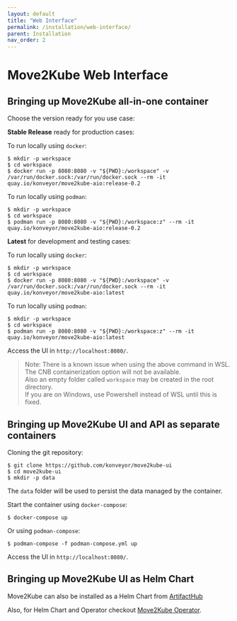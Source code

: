 ```yaml
---
layout: default
title: "Web Interface"
permalink: /installation/web-interface/
parent: Installation
nav_order: 2
---
```


# Move2Kube Web Interface

## Bringing up Move2Kube all-in-one container

Choose the version ready for you use case:

**Stable Release** ready for production cases:

To run locally using `docker`:

```shell
$ mkdir -p workspace 
$ cd workspace
$ docker run -p 8080:8080 -v "${PWD}:/workspace" -v /var/run/docker.sock:/var/run/docker.sock --rm -it quay.io/konveyor/move2kube-aio:release-0.2
```

To run locally using `podman`:

```shell
$ mkdir -p workspace 
$ cd workspace
$ podman run -p 8080:8080 -v "${PWD}:/workspace:z" --rm -it quay.io/konveyor/move2kube-aio:release-0.2
```

**Latest** for development and testing cases:

To run locally using `docker`:

```shell
$ mkdir -p workspace
$ cd workspace
$ docker run -p 8080:8080 -v "${PWD}:/workspace" -v /var/run/docker.sock:/var/run/docker.sock --rm -it quay.io/konveyor/move2kube-aio:latest
```

To run locally using `podman`:

```shell
$ mkdir -p workspace
$ cd workspace
$ podman run -p 8080:8080 -v "${PWD}:/workspace:z" --rm -it quay.io/konveyor/move2kube-aio:latest
```

Access the UI in `http://localhost:8080/`.

   > Note: There is a known issue when using the above command in WSL.  
   The CNB containerization option will not be available.  
   Also an empty folder called `workspace` may be created in the root directory.  
   If you are on Windows, use Powershell instead of WSL until this is fixed.

## Bringing up Move2Kube UI and API as separate containers

Cloning the git repository:

```shell
$ git clone https://github.com/konveyor/move2kube-ui
$ cd move2kube-ui
$ mkdir -p data
```

The `data` folder will be used to persist the data managed by the container.

Start the container using `docker-compose`:

```shell
$ docker-compose up
```

Or using `podman-compose`:

```shell
$ podman-compose -f podman-compose.yml up
```

Access the UI in `http://localhost:8080/`.

## Bringing up Move2Kube UI as Helm Chart  

Move2Kube can also be installed as a Helm Chart from [ArtifactHub](https://artifacthub.io/packages/helm/move2kube/move2kube/0.2.0-beta.0?modal=install)

Also, for Helm Chart and Operator checkout [Move2Kube Operator](https://github.com/konveyor/move2kube-operator).
